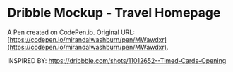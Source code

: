 # Dribble Mockup -  Travel Homepage

A Pen created on CodePen.io. Original URL: [https://codepen.io/mirandalwashburn/pen/MWawdxr](https://codepen.io/mirandalwashburn/pen/MWawdxr).

INSPIRED BY:
https://dribbble.com/shots/11012652--Timed-Cards-Opening